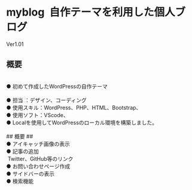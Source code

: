 # myblog&nbsp;&nbsp;自作テーマを利用した個人ブログ
Ver1.01
<br>
## 概要 ##
<br>
●&nbsp;初めて作成したWordPressの自作テーマ<br><br>
●&nbsp;担当 ：デザイン、コーディング<br>
●&nbsp;使用スキル：WordPress、PHP、HTML、Bootstrap、<br>
●&nbsp;使用ソフト：VScode、<br>
●&nbsp;Localを使用してWordPressのローカル環境を構築しました。<br>
<br>
## 概要 ##
<br>
●&nbsp;アイキャッチ画像の表示<br>
●&nbsp;記事の追加<br>
&nbsp;Twitter、GitHub等のリンク<br>
●&nbsp;お問い合わせページ作成<br>
●&nbsp;サイドバーの表示<br>
●&nbsp;検索機能<br>
